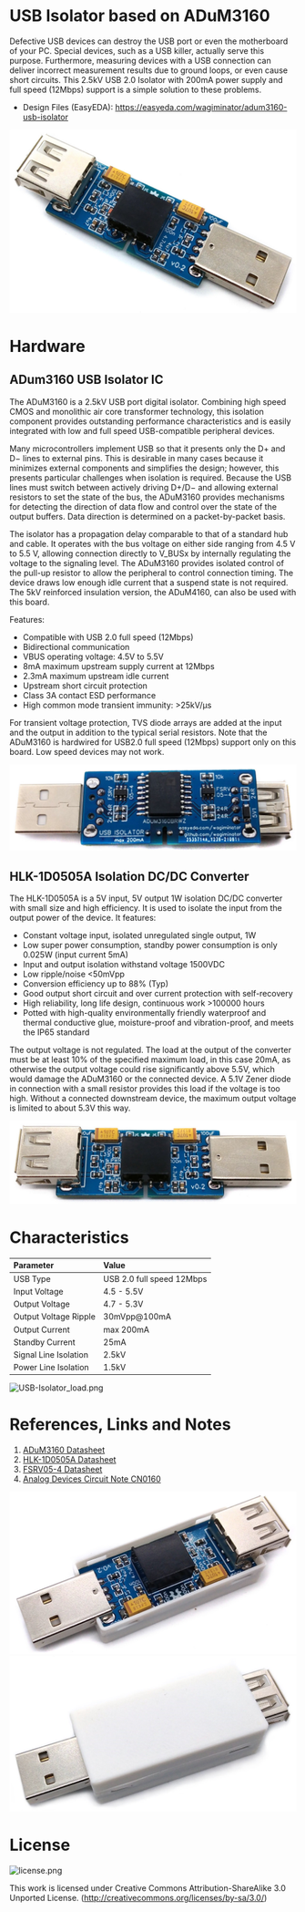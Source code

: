 # USB Isolator based on ADuM3160
Defective USB devices can destroy the USB port or even the motherboard of your PC. Special devices, such as a USB killer, actually serve this purpose. Furthermore, measuring devices with a USB connection can deliver incorrect measurement results due to ground loops, or even cause short circuits. This 2.5kV USB 2.0 Isolator with 200mA power supply and full speed (12Mbps) support is a simple solution to these problems.

- Design Files (EasyEDA): https://easyeda.com/wagiminator/adum3160-usb-isolator

![USB-Isolator_pic1.jpg](https://raw.githubusercontent.com/wagiminator/ADuM3160-USB-Isolator/main/documentation/USB-Isolator_pic1.jpg)

# Hardware
## ADum3160 USB Isolator IC
The ADuM3160 is a 2.5kV USB port digital isolator. Combining high speed CMOS and monolithic air core transformer technology, this isolation component provides outstanding performance characteristics and is easily integrated with low and full speed USB-compatible peripheral devices.

Many microcontrollers implement USB so that it presents only the D+ and D− lines to external pins. This is desirable in many cases because it minimizes external components and simplifies the design; however, this presents particular challenges when isolation is required. Because the USB lines must switch between actively driving D+/D− and allowing external resistors to set the state of the bus, the ADuM3160 provides mechanisms for detecting the direction of data flow and control over the state of the output buffers. Data direction is determined on a packet-by-packet basis.

The isolator has a propagation delay comparable to that of a standard hub and cable. It operates with the bus voltage on either side ranging from 4.5 V to 5.5 V, allowing connection directly to
V_BUSx by internally regulating the voltage to the signaling level. The ADuM3160 provides isolated control of the pull-up resistor to allow the peripheral to control connection timing. The device draws low enough idle current that a suspend state is not required.
The 5kV reinforced insulation version, the ADuM4160, can also be used with this board.

Features:
- Compatible with USB 2.0 full speed (12Mbps)
- Bidirectional communication
- VBUS operating voltage: 4.5V to 5.5V
- 8mA maximum upstream supply current at 12Mbps
- 2.3mA maximum upstream idle current
- Upstream short circuit protection
- Class 3A contact ESD performance
- High common mode transient immunity: >25kV/μs

For transient voltage protection, TVS diode arrays are added at the input and the output in addition to the typical serial resistors. Note that the ADuM3160 is hardwired for USB2.0 full speed (12Mbps) support only on this board. Low speed devices may not work.

![USB-Isolator_pic3.jpg](https://raw.githubusercontent.com/wagiminator/ADuM3160-USB-Isolator/main/documentation/USB-Isolator_pic3.jpg)

## HLK-1D0505A Isolation DC/DC Converter
The HLK-1D0505A is a 5V input, 5V output 1W isolation DC/DC converter with small size and high efficiency. It is used to isolate the input from the output power of the device. It features:
- Constant voltage input, isolated unregulated single output, 1W
- Low super power consumption, standby power consumption is only 0.025W (input current 5mA)
- Input and output isolation withstand voltage 1500VDC
- Low ripple/noise <50mVpp
- Conversion efficiency up to 88% (Typ)
- Good output short circuit and over current protection with self-recovery
- High reliability, long life design, continuous work >100000 hours
- Potted with high-quality environmentally friendly waterproof and thermal conductive glue, moisture-proof and vibration-proof, and meets the IP65 standard

The output voltage is not regulated. The load at the output of the converter must be at least 10% of the specified maximum load, in this case 20mA, as otherwise the output voltage could rise significantly above 5.5V, which would damage the ADuM3160 or the connected device. A 5.1V Zener diode in connection with a small resistor provides this load if the voltage is too high. Without a connected downstream device, the maximum output voltage is limited to about 5.3V this way.

![USB-Isolator_pic2.jpg](https://raw.githubusercontent.com/wagiminator/ADuM3160-USB-Isolator/main/documentation/USB-Isolator_pic2.jpg)

# Characteristics

|Parameter|Value|
|:-|:-|
|USB Type|USB 2.0 full speed 12Mbps|
|Input Voltage|4.5 - 5.5V|
|Output Voltage|4.7 - 5.3V|
|Output Voltage Ripple|30mVpp@100mA|
|Output Current|max 200mA|
|Standby Current|25mA|
|Signal Line Isolation|2.5kV|
|Power Line Isolation|1.5kV|

![USB-Isolator_load.png](https://raw.githubusercontent.com/wagiminator/ADuM3160-USB-Isolator/main/documentation/USB-Isolator_load.png)

# References, Links and Notes
1. [ADuM3160 Datasheet](https://www.analog.com/media/en/technical-documentation/data-sheets/ADuM3160.pdf)
2. [HLK-1D0505A Datasheet](https://datasheet.lcsc.com/lcsc/1912111437_HI-LINK-HLK-1D0505A_C465411.pdf)
3. [FSRV05-4 Datasheet](https://datasheet.lcsc.com/lcsc/2010262108_FUXINSEMI-FSRV05-4_C908218.pdf)
4. [Analog Devices Circuit Note CN0160](https://www.analog.com/media/en/reference-design-documentation/reference-designs/CN0160.pdf)

![USB-Isolator_pic4.jpg](https://raw.githubusercontent.com/wagiminator/ADuM3160-USB-Isolator/main/documentation/USB-Isolator_pic4.jpg)
![USB-Isolator_pic5.jpg](https://raw.githubusercontent.com/wagiminator/ADuM3160-USB-Isolator/main/documentation/USB-Isolator_pic5.jpg)

# License
![license.png](https://i.creativecommons.org/l/by-sa/3.0/88x31.png)

This work is licensed under Creative Commons Attribution-ShareAlike 3.0 Unported License. 
(http://creativecommons.org/licenses/by-sa/3.0/)
